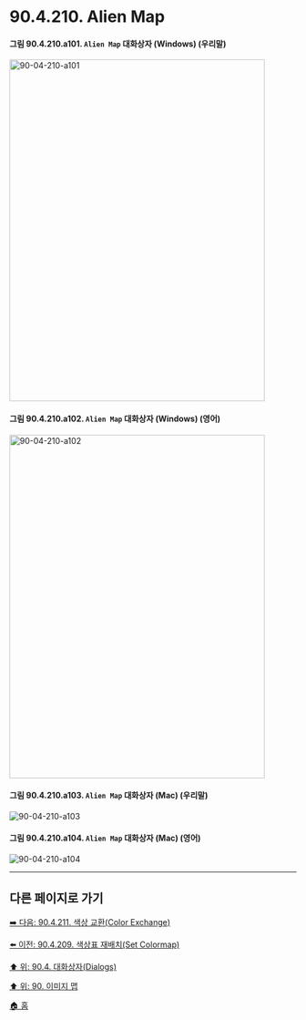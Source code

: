 # 90.4.210. Alien Map

<a id="90-04-210-a101"></a>

#### 그림 90.4.210.a101. `Alien Map` 대화상자 (Windows) (우리말)
<img width="448" height="600" alt="90-04-210-a101" src="https://github.com/user-attachments/assets/b0ea0c0d-041a-48cf-9164-c644984adced" />

<a id="90-04-210-a102"></a>

#### 그림 90.4.210.a102. `Alien Map` 대화상자 (Windows) (영어)
<img width="448" height="603" alt="90-04-210-a102" src="https://github.com/user-attachments/assets/64754f37-2d1e-4c27-92c1-ac826740afba" />

<a id="90-04-210-a103"></a>

#### 그림 90.4.210.a103. `Alien Map` 대화상자 (Mac) (우리말)
<img width="" height="" alt="90-04-210-a103" src="" />

<a id="90-04-210-a104"></a>

#### 그림 90.4.210.a104. `Alien Map` 대화상자 (Mac) (영어)
<img width="" height="" alt="90-04-210-a104" src="" />

***

## 다른 페이지로 가기

[➡️ 다음: 90.4.211. 색상 교환(Color Exchange)](./90-04-0211-color_exchange.md)

[⬅️ 이전: 90.4.209. 색상표 재배치(Set Colormap)](./90-04-0209-set_colormap.md)

[⬆️ 위: 90.4. 대화상자(Dialogs)](./90-04-0000-dialogs.md)

[⬆️ 위: 90. 이미지 맵](./90-00-image-map.md)

[🏠 홈](./00-home.md)